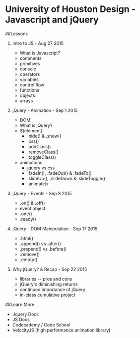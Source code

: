 University of Houston Design - Javascript and jQuery
====================================================

##Lessons
1. Intro to JS - Aug 27 2015
	+ What is Javascript?
	+ comments
	+ primitives
	+ console
	+ operators
	+ variables
	+ control flow
	+ functions
	+ objects
	+ arrays

2. jQuery - Animation - Sep 1 2015
	+ DOM
	+ What is jQuery?
	+ $(element)
		+ .hide() & .show()
		+ .css()
		+ .addClass()
		+ .removeClass()
		+ .toggleClass()
	+ animations
		+ jquery vs css
		+ .fadeIn(), .fadeOut() & .fadeTo()
		+ .slideUp(), .slideDown & .slideToggle()
		+ .animate()

3. jQuery - Events - Sep 8 2015
	+ .on() & .off()
	+ event object
	+ .one()
	+ .ready()

4. jQuery - DOM Manipulation - Sep 17 2015
	+ .html()
	+ .append() vs .after()
	+ .prepend() vs .before()
	+ .remove()
	+ .empty()



5. Why jQuery? & Recap - Sep 22 2015
	+ libraries -- pros and cons
	+ jQuery's diminishing returns
	+ continued importance of jQuery
	+ in-class cumulative project


##Learn More
+ Jquery Docs
+ JS Docs
+ Codecademy / Code School
+ VelocityJS (high performance animation library)
